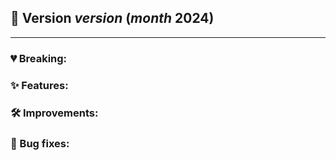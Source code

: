 ## 🚀 Version $version$ ($month$ 2024)
---
### 💔 Breaking:
### ✨ Features:
### 🛠️ Improvements:
### 🐛 Bug fixes:
